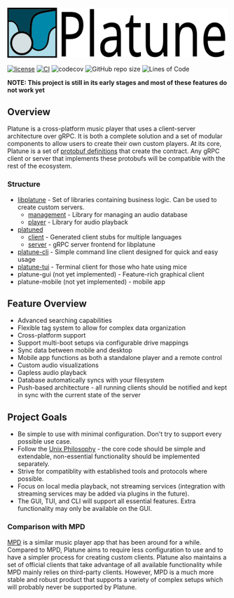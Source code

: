 ![Platune](res/platune-title.png)

[![license](https://img.shields.io/github/license/aschey/platune)](https://github.com/aschey/platune/blob/main/LICENSE)
[![CI](https://github.com/aschey/Platune/actions/workflows/test.yml/badge.svg)](https://github.com/aschey/Platune/actions/workflows/test.yml)
![codecov](https://codecov.io/gh/aschey/platune/branch/main/graph/badge.svg?token=NWS6Q3W4FP)
![GitHub repo size](https://img.shields.io/github/repo-size/aschey/platune)
![Lines of Code](https://tokei-zjgz.onrender.com/b1/github/aschey/platune)

**NOTE: This project is still in its early stages and most of these features do not work yet**

## Overview

Platune is a cross-platform music player that uses a client-server architecture over gRPC. It is both a complete solution and a set of modular components to allow users to create their own custom players. At its core, Platune is a set of [protobuf definitions](https://github.com/aschey/Platune/tree/main/platuned/proto) that create the contract. Any gRPC client or server that implements these protobufs will be compatible with the rest of the ecosystem.

### Structure

- [libplatune](https://github.com/aschey/Platune/tree/main/libplatune) -
  Set of libraries containing business logic. Can be used to create custom servers.
  - [management](https://github.com/aschey/Platune/tree/main/libplatune/management) -
    Library for managing an audio database
  - [player](https://github.com/aschey/Platune/tree/main/libplatune/player) -
    Library for audio playback
- [platuned](https://github.com/aschey/Platune/tree/main/platuned)
  - [client](https://github.com/aschey/Platune/tree/main/platuned/client) -
    Generated client stubs for multiple languages
  - [server](https://github.com/aschey/Platune/tree/main/platuned/server) -
    gRPC server frontend for libplatune
- [platune-cli](https://github.com/aschey/Platune/tree/main/platune-cli) -
  Simple command line client designed for quick and easy usage
- [platune-tui](https://github.com/aschey/Platune/tree/main/platune-cli) -
  Terminal client for those who hate using mice
- platune-gui (not yet implemented) -
  Feature-rich graphical client
- platune-mobile (not yet implemented) - mobile app

## Feature Overview

- Advanced searching capabilities
- Flexible tag system to allow for complex data organization
- Cross-platform support
- Support multi-boot setups via configurable drive mappings
- Sync data between mobile and desktop
- Mobile app functions as both a standalone player and a remote control
- Custom audio visualizations
- Gapless audio playback
- Database automatically syncs with your filesystem
- Push-based architecture - all running clients should be notified and kept in sync with the current state of the server

## Project Goals

- Be simple to use with minimal configuration. Don't try to support every possible use case.
- Follow the [Unix Philosophy](https://en.wikipedia.org/wiki/Unix_philosophy) - the core code should be simple and extendable, non-essential functionality should be implemented separately.
- Strive for compatiblity with established tools and protocols where possible.
- Focus on local media playback, not streaming services (integration with streaming services may be added via plugins in the future).
- The GUI, TUI, and CLI will support all essential features. Extra functionality may only be available on the GUI.

### Comparison with MPD

[MPD](https://www.musicpd.org/) is a similar music player app that has been around for a while. Compared to MPD, Platune aims to require less configuration to use and to have a simpler process for creating custom clients. Platune also maintains a set of official clients that take advantage of all available functionality while MPD mainly relies on third-party clients. However, MPD is a much more stable and robust product that supports a variety of complex setups which will probably never be supported by Platune.
